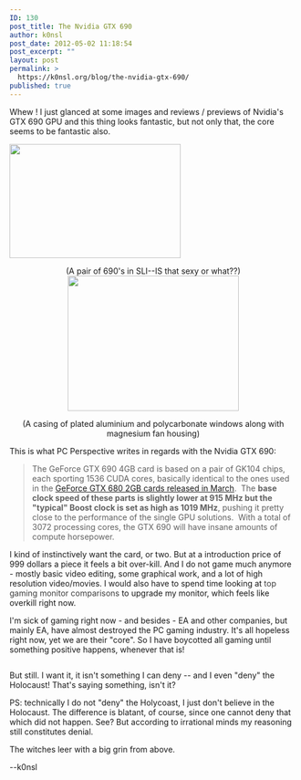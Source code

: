 ```yaml
---
ID: 130
post_title: The Nvidia GTX 690
author: k0nsl
post_date: 2012-05-02 11:18:54
post_excerpt: ""
layout: post
permalink: >
  https://k0nsl.org/blog/the-nvidia-gtx-690/
published: true
---
```

Whew ! I just glanced at some images and reviews / previews of Nvidia's GTX 690 GPU and this thing looks fantastic, but not only that, the core seems to be fantastic also.

<a href="http://k0nsl.org/blog/wp-content/uploads/2012/05/GTX_690_SLI-k0nsl.jpg"><img class="aligncenter size-medium wp-image-131" title="GTX_690_SLI-k0nsl" src="http://k0nsl.org/blog/wp-content/uploads/2012/05/GTX_690_SLI-k0nsl-300x200.jpg" alt="" width="300" height="200" /></a>
<p style="text-align: center;">(A pair of 690's in SLI--IS that sexy or what??)
<a href="http://k0nsl.org/blog/wp-content/uploads/2012/05/Nvidia1-Geforce-690-k0nsl.jpg"><img class="aligncenter size-medium wp-image-132" title="Nvidia1-Geforce-690-k0nsl" src="http://k0nsl.org/blog/wp-content/uploads/2012/05/Nvidia1-Geforce-690-k0nsl-300x237.jpg" alt="" width="300" height="237" /></a></p>
<p style="text-align: center;">(A casing of plated aluminium and polycarbonate windows along with magnesium fan housing)</p>
This is what PC Perspective writes in regards with the Nvidia GTX 690:
<blockquote>The GeForce GTX 690 4GB card is based on a pair of GK104 chips, each sporting 1536 CUDA cores, basically identical to the ones used in the <a href="http://www.pcper.com/reviews/Graphics-Cards/NVIDIA-GeForce-GTX-680-2GB-Graphics-Card-Review-Kepler-Motion">GeForce GTX 680 2GB cards released in March</a>.  The <strong>base clock speed of these parts is slightly lower at 915 MHz but the "typical" Boost clock is set as high as 1019 MHz</strong>, pushing it pretty close to the performance of the single GPU solutions.  With a total of 3072 processing cores, the GTX 690 will have insane amounts of compute horsepower.</blockquote>
I kind of instinctively want the card, or two. But at a introduction price of 999 dollars a piece it feels a bit over-kill. And I do not game much anymore - mostly basic video editing, some graphical work, and a lot of high resolution video/movies. I would also have to spend time looking at <a style="text-decoration: none;" href="https://gamingbuff.com"> <span style="text-decoration: none; color: #3d3d3d;">top gaming monitor comparisons</span></a> to upgrade my monitor, which feels like overkill right now.

I'm sick of gaming right now - and besides - EA and other companies, but mainly EA, have almost destroyed the PC gaming industry. It's all hopeless right now, yet we are their "core". So I have boycotted all gaming until something positive happens, whenever that is!

<img class="wpml_ico" src="http://k0nsl.org/blog/wp-content/plugins/wp-monalisa/icons/rant.gif" alt="" />

But still. I want it, it isn't something I can deny -- and I even "deny" the Holocaust! That's saying something, isn't it?

PS: technically I do not "deny" the Holycoast, I just don't believe in the Holocaust. The difference is blatant, of course, since one cannot deny that which did not happen. See? But according to irrational minds my reasoning still constitutes denial.

The witches leer with a big grin from above.

--k0nsl
